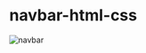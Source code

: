 # navbar-html-css
![navbar](https://user-images.githubusercontent.com/124211043/226186822-387839ca-c432-4cae-beb9-bf3a80b1a0a4.png)
